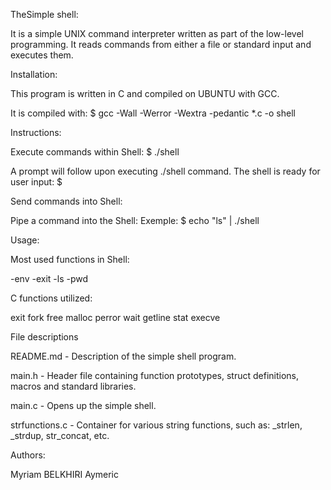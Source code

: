 TheSimple shell:


It is a simple UNIX command interpreter written as part of the low-level programming.
It reads commands from either a file or standard input and executes them.


Installation:


This program is written in C and compiled on UBUNTU with GCC.

It is compiled with: 
$ gcc -Wall -Werror -Wextra -pedantic *.c -o shell


Instructions:


Execute commands within Shell:
$ ./shell

A prompt will follow upon executing ./shell command.
The shell is ready for user input:
$


Send commands into Shell:

Pipe a command into the Shell:
Exemple:
$ echo "ls" | ./shell


Usage:


Most used functions in Shell:

-env
-exit
-ls
-pwd


C functions utilized:


exit
fork
free
malloc
perror
wait
getline
stat
execve


File descriptions


README.md - Description of the simple shell program. 

main.h - Header file containing function prototypes, struct definitions, macros and standard libraries.

main.c - Opens up the simple shell.

strfunctions.c - Container for various string functions, such as: _strlen, _strdup, str_concat, etc.




Authors:


Myriam BELKHIRI
Aymeric
